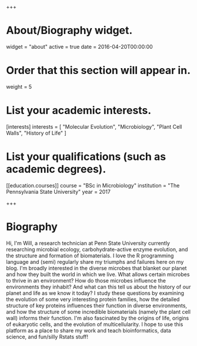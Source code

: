 +++
# About/Biography widget.
widget = "about"
active = true
date = 2016-04-20T00:00:00

# Order that this section will appear in.
weight = 5

# List your academic interests.
[interests]
  interests = [
    "Molecular Evolution",
    "Microbiology",
    "Plant Cell Walls",
    "History of Life"
  ]

# List your qualifications (such as academic degrees).
[[education.courses]]
  course = "BSc in Microbiology"
  institution = "The Pennsylvania State University"
  year = 2017
 
+++

# Biography

Hi, I'm Will, a research technician at Penn State University currently researching microbial ecology, carbohydrate-active enzyme evolution, and the structure and formation of biomaterials. I love the R programming language and (semi) regularly share my triumphs and failures here on my blog. I'm broadly interested in the diverse microbes that blanket our planet and how they built the world in which we live. What allows certain microbes to thrive in an environment? How do those microbes influence the environments they inhabit? And what can this tell us about the history of our planet and life as we know it today? I study these questions by examining the evolution of some very interesting protein families, how the detailed structure of key proteins influences their function in diverse environments, and how the structure of some incredible biomaterials (namely the plant cell wall) informs their function. I'm also fascinated by the origins of life, origins of eukaryotic cells, and the evolution of multicellularity. I hope to use this platform as a place to share my work and teach bioinformatics, data science, and fun/silly Rstats stuff!
